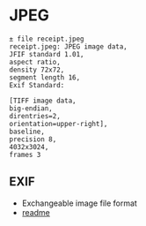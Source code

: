 # JPEG

```
± file receipt.jpeg
receipt.jpeg: JPEG image data, 
JFIF standard 1.01, 
aspect ratio, 
density 72x72, 
segment length 16, 
Exif Standard: 

[TIFF image data, 
big-endian, 
direntries=2, 
orientation=upper-right], 
baseline, 
precision 8, 
4032x3024, 
frames 3
```

## EXIF
* Exchangeable image file format 
* [readme](https://www.impulseadventure.com/photo/exif-orientation.html)